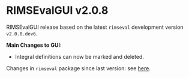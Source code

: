 # RIMSEvalGUI v2.0.8

RIMSEvalGUI release based on the latest `rimseval` development version `v2.0.0.dev6`.

**Main Changes to GUI:**
- Integral definitions can now be marked and deleted.

Changes in `rimseval` package since last version: see [here](https://github.com/RIMS-Code/RIMSEval/releases/tag/v2.0.0.dev6).
